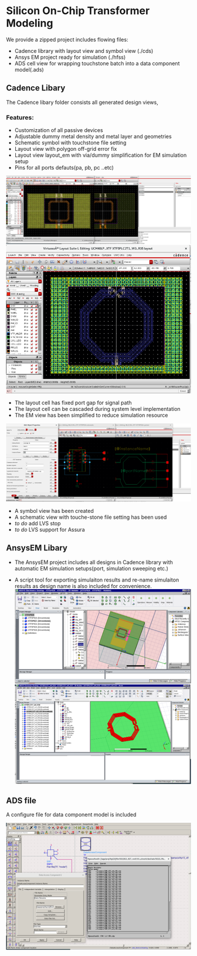 # Silicon On-Chip Transformer Modeling


We provide a zipped project includes flowing files:
- Cadence library with layout view and symbol view (./cds)
- Ansys EM project ready for simulation (./hfss)
- ADS cell view for wrapping touchstone batch into a data component model(.ads)


## Cadence Libary

The Cadence libary folder consists all generated design views,

### Features:
- Customization of all passive devices
- Adjustable dummy metal density and metal layer and geometries
- Schematic symbol with touchstone file setting
- Layout view with polygon off-grid error fix
- Layout view layout_em with via/dummy simplification for EM simulation setup
- Pins for all ports defauts(pa, pb, pc ..etc)


![Cadence Layout Views](cds2.png)
![Cadence Layout Views](uxtf.png)
- The layout cell has fixed port gap for signal path
- The layout cell can be cascaded during system level implementation
- The EM view has been simplified to reduce simulation resource


![Cadence Schemaitc Views](cds3.png)

- A symbol view has been created
- A schematic view with touche-stone file setting has been used
- *to do* add LVS stop
- *to do* LVS support for Assura

## AnsysEM Libary

- The AnsysEM project includes all designs in Cadence library with automatic EM simulation setups(port,
simulation sweeping etc.)

- A script tool for exporting simulaiton results and re-name simulaiton results as design name is also included for
convenience.
![AnsysEM project batch](hfss.png)
![AnsysEM project batch](uhfss.png)


## ADS file

A configure file for data component model is included

![ADS Data Component Setting](ads.png)















